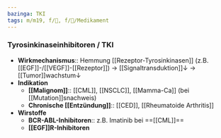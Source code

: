 ```yaml
---
bazinga: TKI
tags: m/m19, f/🦀, f/💊/Medikament
---
```

### Tyrosinkinaseinhibitoren / TKI
- **Wirkmechanismus**:: Hemmung [[Rezeptor-Tyrosinkinasen]] (z.B. [[EGF]]-/[[VEGF]]-[[Rezeptor]]) → [[Signaltransduktion]]↓ → [[Tumor]]wachstum↓ 
- **Indikation**
	- **[[Malignom]]**:: [[CML]], [[NSCLC]], [[Mamma-Ca]] (bei [[Mutation]]snachweis)
	- **Chronische [[Entzündung]]**:: [[CED]], [[Rheumatoide Arthritis]]
- **Wirstoffe**
	- **BCR-ABL-Inhibitoren**:: z.B. Imatinib bei ==[[CML]]==
	- **[[EGF]]R-Inhibitoren**
